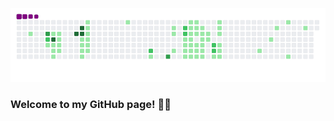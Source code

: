 ![snake gif](https://github.com/mattrich98/mattrich98/blob/output/github-contribution-grid-snake.gif)
### Welcome to my GitHub page! 👋😎
